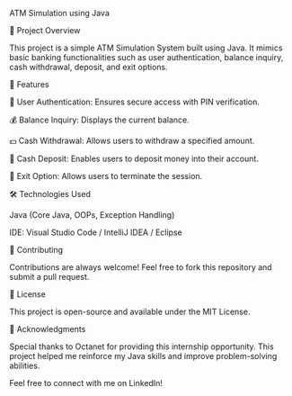 ATM Simulation using Java

📌 Project Overview

This project is a simple ATM Simulation System built using Java. It mimics basic banking functionalities such as user authentication, balance inquiry, cash withdrawal, deposit, and exit options.

🎯 Features

🔐 User Authentication: Ensures secure access with PIN verification.

💰 Balance Inquiry: Displays the current balance.

💵 Cash Withdrawal: Allows users to withdraw a specified amount.

🏦 Cash Deposit: Enables users to deposit money into their account.

🚪 Exit Option: Allows users to terminate the session.

🛠️ Technologies Used

Java (Core Java, OOPs, Exception Handling)

IDE: Visual Studio Code / IntelliJ IDEA / Eclipse 


🔗 Contributing

Contributions are always welcome! Feel free to fork this repository and submit a pull request.

📜 License

This project is open-source and available under the MIT License.

🙌 Acknowledgments

Special thanks to Octanet for providing this internship opportunity. This project helped me reinforce my Java skills and improve problem-solving abilities.

Feel free to connect with me on LinkedIn!
